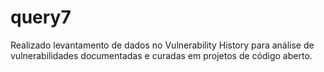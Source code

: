 # query7

Realizado levantamento de dados no Vulnerability History para análise de vulnerabilidades documentadas e curadas em projetos de código aberto.